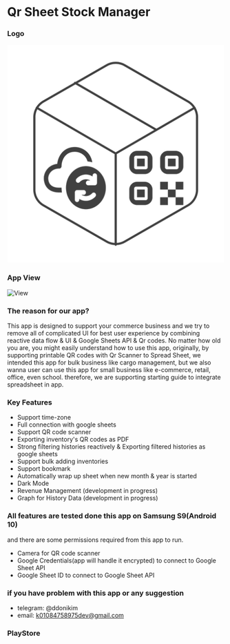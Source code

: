 # Qr Sheet Stock Manager

### Logo

![Logo](lib/for_md/app_logo.png)

### App View

![View](lib/for_md/final.png)

### The reason for our app?

This app is designed to support your commerce business and we try to remove all of complicated UI for best user
experience by combining reactive data flow & UI & Google Sheets API & Qr codes. No matter how old you are, you might
easily understand how to use this app, originally, by supporting printable QR codes with Qr Scanner to Spread Sheet, we
intended this app for bulk business like cargo management, but we also wanna user can use this app for small business
like e-commerce, retail, office, even school. therefore, we are supporting starting guide to integrate spreadsheet in app.

### Key Features

- Support time-zone
- Full connection with google sheets
- Support QR code scanner
- Exporting inventory's QR codes as PDF
- Strong filtering histories reactively & Exporting filtered histories as google sheets
- Support bulk adding inventories
- Support bookmark
- Automatically wrap up sheet when new month & year is started
- Dark Mode
- Revenue Management (development in progress)
- Graph for History Data (development in progress)

### All features are tested done this app on Samsung S9(Android 10)
and there are some permissions required from this app to run.

- Camera for QR code scanner
- Google Credentials(app will handle it encrypted) to connect to Google Sheet API
- Google Sheet ID to connect to Google Sheet API
 
### if you have problem with this app or any suggestion

- telegram: @ddonikim
- email: k01084758975dev@gmail.com

### PlayStore

